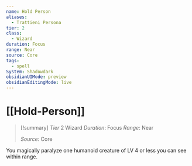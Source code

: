 ```yaml
---
name: Hold Person
aliases:
  - Trattieni Persona
tier: 2
class:
  - Wizard
duration: Focus
range: Near
source: Core
tags:
  - spell
System: Shadowdark
obsidianUIMode: preview
obsidianEditingMode: live
---
```

# [[Hold-Person]]

>[!summary]
> *Tier* 2
> Wizard
> *Duration*: Focus
> *Range*: Near
> 
> *Source:* Core



You magically paralyze one humanoid creature of LV 4 or less you can see within range.

